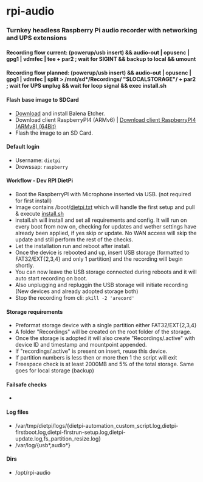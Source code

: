 # rpi-audio
### Turnkey headless Raspberry Pi audio recorder with networking and UPS extensions 
#### Recording flow current: (powerup/usb insert) && audio-out | opusenc | gpg1 | vdmfec | tee + par2 ; wait for SIGINT && backup to local && umount  
#### Recording flow planned: (powerup/usb insert) && audio-out | opusenc | gpg1 | vdmfec | split > /mnt/sd*/Recordings/ "$LOCALSTORAGE"/ + par2 ; wait for UPS unplug && wait for loop signal && exec install.sh

#### Flash base image to SDCard
- [Download](https://www.balena.io/etcher/) and install Balena Etcher.
- Download client RaspberryPI4 (ARMv6) | [Download client RaspberryPI4 (ARMv8) (64Bit)](https://nextcloud.waaromzomoeilijk.nl/s/rkWaBseReC3pxNf)
- Flash the image to an SD Card.

#### Default login
- Username: `dietpi`
- Drowssap: `raspberry`

#### Workflow - Dev RPI DietPi
- Boot the RaspberryPI with Microphone inserted via USB. (not required for first install)
- Image contains /boot/[dietpi.txt](https://github.com/WaaromZoMoeilijk/rpi-audio/blob/main/dietpi.txt) which will handle the first setup and pull & execute [install.sh](https://github.com/WaaromZoMoeilijk/rpi-audio/blob/main/install.sh) 
- install.sh will install and set all requirements and config. It will run on every boot from now on, checking for updates and wether settings have already been applied, if yes skip or update. No WAN access will skip the update and still perform the rest of the checks.
- Let the installation run and reboot after install.
- Once the device is rebooted and up, insert USB storage (formatted to FAT32/EXT{2,3,4} and only 1 partition) and the recording will begin shortly.
- You can now leave the USB storage connected during reboots and it will auto start recording on boot.
- Also unplugging and repluggin the USB storage will initiate recording (New devices and already adopted storage both)
- Stop the recording from cli: `pkill -2 'arecord'`

#### Storage requirements
- Preformat storage device with a single partition either FAT32/EXT{2,3,4} 
- A folder "Recordings" will be created on the root folder of the storage.
- Once the storage is adopted it will also create "Recordings/.active" with device ID and timestamp and mountpoint appended.
- If "recordings/.active" is present on insert, reuse this device.
- If partition numbers is less then or more then 1 the script will exit
- Freespace check is at least 2000MB and 5% of the total storage. Same goes for local storage (backup)

#### Failsafe checks
-

#### Log files
- /var/tmp/dietpi/logs/{dietpi-automation_custom_script.log,dietpi-firstboot.log,dietpi-firstrun-setup.log,dietpi-update.log,fs_partition_resize.log}
- /var/log/{usb*,audio*}

#### Dirs
- /opt/rpi-audio
